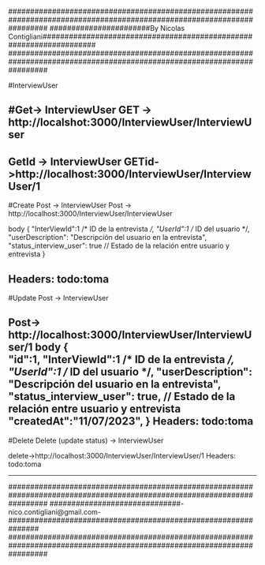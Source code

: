 
#########################################################################################################################
#######################By Nicolas Contigliani####################################################################
######################################################################################################################### 


#InterviewUser

#Get-> InterviewUser
GET -> http://localshot:3000/InterviewUser/InterviewUser
------------------------------

GetId -> InterviewUser
GETid->http://localhost:3000/InterviewUser/InterviewUser/1
------------------------------

#Create Post -> InterviewUser
Post -> http://localhost:3000/InterviewUser/InterviewUser

body 
{
   "InterViewId":1 /* ID de la entrevista */,
   "UserId":1 /* ID del usuario */,
   "userDescription": "Descripción del usuario en la entrevista",
   "status_interview_user": true // Estado de la relación entre usuario y entrevista
}

Headers:    todo:toma
----------------------------------------
#Update Post -> InterviewUser

Post-> http://localhost:3000/InterviewUser/InterviewUser/1
body 
{  
   "id":1,
   "InterViewId":1 /* ID de la entrevista */,
   "UserId":1 /* ID del usuario */,
   "userDescription": "Descripción del usuario en la entrevista",
   "status_interview_user": true, // Estado de la relación entre usuario y entrevista
   "createdAt":"11/07/2023",
}
Headers:    todo:toma
--------------------------------------------------

#Delete Delete (update status) -> InterviewUser

delete->http://localhost:3000/InterviewUser/InterviewUser/1 
Headers:    todo:toma

---------------------------------------------------


#########################################################################################################################
##############################-nico.contigliani@gmail.com-############################################################### 
#########################################################################################################################
